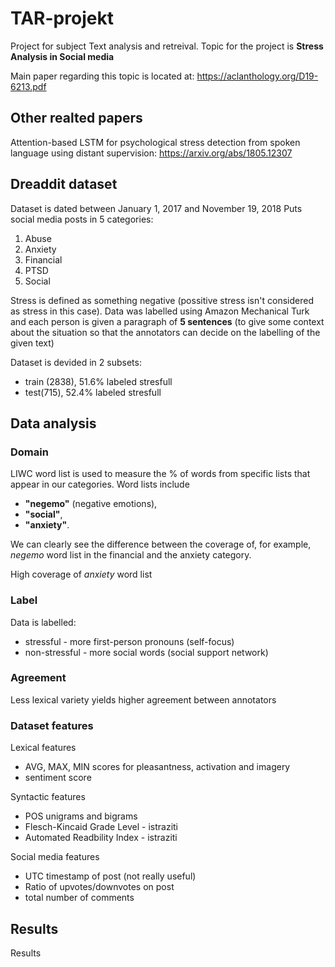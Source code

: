 # TAR-projekt

Project for subject Text analysis and retreival.
Topic for the project is **Stress Analysis in Social media**

Main paper regarding this topic is located at: <https://aclanthology.org/D19-6213.pdf>

## Other realted papers

Attention-based LSTM for psychological stress detection from spoken language using distant supervision: <https://arxiv.org/abs/1805.12307>

## Dreaddit dataset

Dataset is dated between January 1, 2017 and November 19, 2018
Puts social media posts in 5 categories:
  1. Abuse
  2. Anxiety
  3. Financial
  4. PTSD
  5. Social

Stress is defined as something negative (possitive stress isn't considered as stress in this case). Data was labelled using Amazon Mechanical Turk and each person is given a paragraph of **5 sentences** (to give some context about the situation so that the annotators can decide on the labelling of the given text)

Dataset is devided in 2 subsets:
  - train (2838), 51.6% labeled stresfull
  - test(715), 52.4% labeled stresfull

## Data analysis

### **Domain**

LIWC word list is used to measure the % of words from specific lists that appear in our categories.
Word lists include 
  - **"negemo"** (negative emotions),
  - **"social"**,
  - **"anxiety"**.

We can clearly see the difference between the coverage of, for example, *negemo* word list in the financial and the anxiety category.

High coverage of *anxiety* word list

### **Label**

Data is labelled:
  - stressful - more first-person pronouns (self-focus)
  - non-stressful - more social words (social support network)

### **Agreement**

Less lexical variety yields higher agreement between annotators

### **Dataset features**

Lexical features
  - AVG, MAX, MIN scores for pleasantness, activation and imagery 
  - sentiment score

Syntactic features
  - POS unigrams and bigrams
  - Flesch-Kincaid Grade Level - istraziti
  - Automated Readbility Index - istraziti

Social media features
  - UTC timestamp of post (not really useful)
  - Ratio of upvotes/downvotes on post
  - total number of comments

## Results

Results


